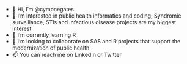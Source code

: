 - 👋 Hi, I’m @cymonegates
- 👀 I’m interested in public health informatics and coding; Syndromic surveillance, STIs and infectious disease projects are my biggest interest
- 🌱 I’m currently learning R
- 💞️ I’m looking to collaborate on SAS and R projects that support the modernization of public health
- 📫 You can reach me on LinkedIn or Twitter

<!---
cymonegates/cymonegates is a ✨ special ✨ repository because its `README.md` (this file) appears on your GitHub profile.
You can click the Preview link to take a look at your changes.
--->
